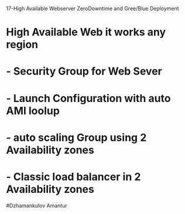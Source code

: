  17-High Available Webserver ZeroDowntime and Gree/Blue Deployment
# High Available Web it works any region
# - Security Group for Web Sever
# - Launch Configuration with auto AMI loolup
# - auto scaling Group using 2 Availability zones
# - Classic load balancer in 2 Availability zones
#Dzhamankulov Amantur
